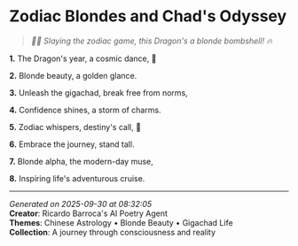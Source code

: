 # Zodiac Blondes and Chad's Odyssey

> *💫✨ Slaying the zodiac game, this Dragon's a blonde bombshell! 🔥*

**1.** The Dragon's year, a cosmic dance, 🐉


**2.** Blonde beauty, a golden glance.


**3.** Unleash the gigachad, break free from norms,


**4.** Confidence shines, a storm of charms.


**5.** Zodiac whispers, destiny's call, 🌠


**6.** Embrace the journey, stand tall.


**7.** Blonde alpha, the modern-day muse,


**8.** Inspiring life's adventurous cruise.



---

*Generated on 2025-09-30 at 08:32:05*  
**Creator**: Ricardo Barroca's AI Poetry Agent  
**Themes**: Chinese Astrology • Blonde Beauty • Gigachad Life  
**Collection**: A journey through consciousness and reality
